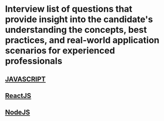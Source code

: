 # Interview list of questions that provide insight into the candidate's understanding the concepts, best practices, and real-world application scenarios for experienced professionals

## [JAVASCRIPT](/JavaScript/README.MD)

## [ReactJS](/ReactJS/README.MD)

## [NodeJS](/NodeJS/README.MD)
